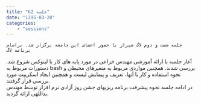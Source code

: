 ```yaml
---
title: "جلسه 62"
date: "1395-03-28"
categories:
    - "sessions"
---
```

    جلسه شصت و دوم لاگ شیراز با حضور اعضای این جامعه برگزار شد. براساس برنامه لاگ
آغاز جلسه با ارائه آموزشی مهندس خزاعی در مورد پایه های کار با لینوکس شروع شد.
دستورات مربوط به bash بررسی شدند. همچنین مواردی مربوط به متغیرهای محیطی و نحوه
استفاده و کار با آنها، تعریف و پیمایش لیست و همچنین ایجاد اسکریپت مورد بررسی
قرار گرفتند.  
در ادامه جلسه نحوه پیشرفت برنامه ریزیهای جشن روز آزادی نرم افزار توسط مهندس
یداللهی ارائه گردید.

